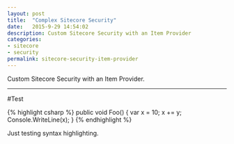 ```yaml
---
layout: post
title:  "Complex Sitecore Security"
date:   2015-9-29 14:54:02
description: Custom Sitecore Security with an Item Provider
categories:
- sitecore
- security
permalink: sitecore-security-item-provider
---
```


Custom Sitecore Security with an Item Provider.

___


#Test

{% highlight csharp %}
public void Foo() 
{
    var x = 10;
    x += y;
    Console.WriteLine(x);
}
{% endhighlight %}

Just testing syntax highlighting.